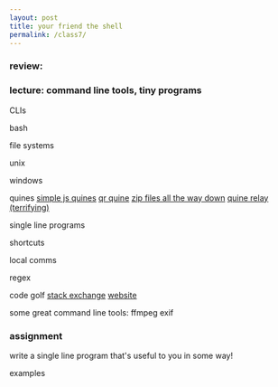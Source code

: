 ```yaml
---
layout: post
title: your friend the shell
permalink: /class7/
---
```


### review: 

### lecture: command line tools, tiny programs



CLIs

bash

file systems

unix

windows

quines
[simple js quines](https://2ality.com/2012/09/javascript-quine.html)
[qr quine](https://www.quaxio.com/qrquine/)
[zip files all the way down](https://research.swtch.com/zip)
[quine relay (terrifying)](https://github.com/mame/quine-relay)

single line programs

shortcuts

local comms

regex

code golf
[stack exchange](https://codegolf.stackexchange.com)
[website](https://code-golf.io)

some great command line tools:
ffmpeg 
exif

### assignment
write a single line program that's useful to you in some way!

examples